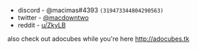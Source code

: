 - discord - @macimas#4393 `(319473344804290563)`
- twitter - [@macdowntwo](https://twitter.com/macdowntwo)
- reddit - [u/ZkyLB](https://www.reddit.com/user/ZkyLB)

also check out adocubes while you're here http://adocubes.tk
